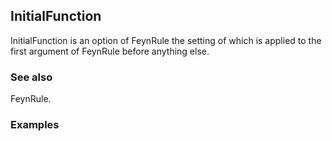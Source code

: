 ##  InitialFunction 

InitialFunction is an option of FeynRule the setting of which is applied to the first argument of FeynRule before anything else.

###  See also 

FeynRule.

###  Examples 